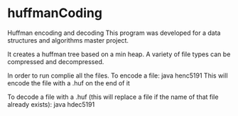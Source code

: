 # huffmanCoding
Huffman encoding and decoding
This program was developed for a data structures and algorithms master project.

It creates a huffman tree based on a min heap.
A variety of file types can be compressed and decompressed.

In order to run complie all the files.
To encode a file: java henc5191 <file path>
This will encode the file with a .huf on the end of it
  
To decode a file with a .huf (this will replace a file if the name of that file already exists): java hdec5191 <file path>
